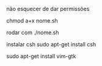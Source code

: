 não esquecer de dar permissões

chmod a+x nome.sh

rodar com ./nome.sh

instalar csh
sudo apt-get install csh

sudo apt-get install vim-gtk




